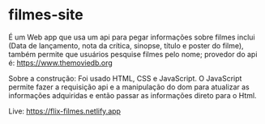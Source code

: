 # filmes-site

É um Web app que usa um api para pegar informações sobre filmes inclui (Data de lançamento, nota da crítica, sinopse, título e poster do filme),
também permite que usuários pesquise filmes pelo nome;
provedor do api é: https://www.themoviedb.org

Sobre a construção: Foi usado HTML, CSS e JavaScript.
O JavaScript permite fazer a requisição api e a manipulação do dom para atualizar as informações adquiridas e então passar as informações direto para o Html.

Live: https://flix-filmes.netlify.app
 
